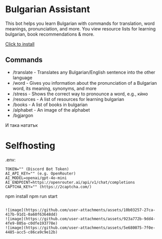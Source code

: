 # Bulgarian Assistant
This bot helps you learn Bulgarian with commands for translation, word meanings, pronunciation, and more. 
You view resource lists for learning bulgarian, book recommendations & more.

[Click to install](https://discord.com/oauth2/authorize?client_id=1276797546018377728)

## Commands
- /translate - Translates any Bulgarian/English sentence into the other language
- /word - Gives you information about the pronunciation of a Bulgarian word, its meaning, synonyms, and more
- /stress - Shows the correct way to pronounce a word, e.g., кѝно
- /resources - A list of resources for learning bulgarian
- /books - A list of books in bulgarian
- /alphabet - An image of the alphabet
- /bgjargon

И така нататък 


# Selfhosting
.env:
```
TOKEN="" (Discord Bot Token)
AI_API_KEY="" (e.g. OpenRouter)
AI_MODEL=openai/gpt-4o-mini
AI_ENDPOINT=https://openrouter.ai/api/v1/chat/completions
CAPTCHA_KEY="" (https://2captcha.com/)
```
npm install
npm run start
```

![image](https://github.com/user-attachments/assets/10b03257-27ca-417b-91d1-0a60f63648dd)
![image](https://github.com/user-attachments/assets/923a772b-9dd4-4fe9-805a-c0dfe193778e)
![image](https://github.com/user-attachments/assets/5e680075-7f0e-4485-acc5-c86ca9c9e12b)



